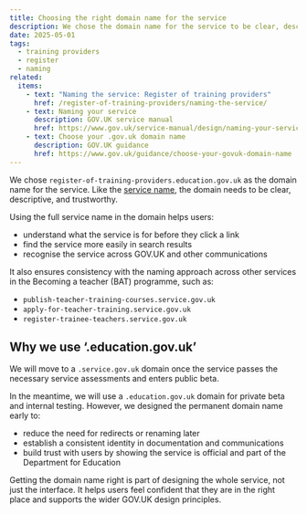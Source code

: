 ```yaml
---
title: Choosing the right domain name for the service
description: We chose the domain name for the service to be clear, descriptive, and trustworthy
date: 2025-05-01
tags:
  - training providers
  - register
  - naming
related:
  items:
    - text: "Naming the service: Register of training providers"
      href: /register-of-training-providers/naming-the-service/
    - text: Naming your service
      description: GOV.UK service manual
      href: https://www.gov.uk/service-manual/design/naming-your-service
    - text: Choose your .gov.uk domain name
      description: GOV.UK guidance
      href: https://www.gov.uk/guidance/choose-your-govuk-domain-name
---
```


We chose `register-of-training-providers.education.gov.uk` as the domain name for the service. Like the [service name](/register-of-training-providers/naming-the-service/), the domain needs to be clear, descriptive, and trustworthy.

Using the full service name in the domain helps users:

- understand what the service is for before they click a link
- find the service more easily in search results
- recognise the service across GOV.UK and other communications

It also ensures consistency with the naming approach across other services in the Becoming a teacher (BAT) programme, such as:

- `publish-teacher-training-courses.service.gov.uk`
- `apply-for-teacher-training.service.gov.uk`
- `register-trainee-teachers.service.gov.uk`

## Why we use ‘.education.gov.uk’

We will move to a `.service.gov.uk` domain once the service passes the necessary service assessments and enters public beta.

In the meantime, we will use a `.education.gov.uk` domain for private beta and internal testing. However, we designed the permanent domain name early to:

- reduce the need for redirects or renaming later
- establish a consistent identity in documentation and communications
- build trust with users by showing the service is official and part of the Department for Education

Getting the domain name right is part of designing the whole service, not just the interface. It helps users feel confident that they are in the right place and supports the wider GOV.UK design principles.
